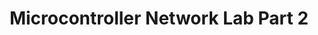 ---
layout: single
title: "Microcontroller Network Lab Part 2"
permalink: /network-lectures/l12-microcontroller-network-lab-p2
toc: true
breadcrumbs: true
sidebar:
  - title: "Lectures"
    image: /assets/images/logo.png
    image_alt: "image"
    nav: network-lectures
taxonomy: markup
---